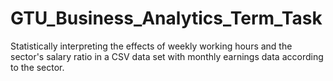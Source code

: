 # GTU_Business_Analytics_Term_Task
Statistically interpreting the effects of weekly working hours and the sector's salary ratio in a CSV data set with monthly earnings data according to the sector. 
